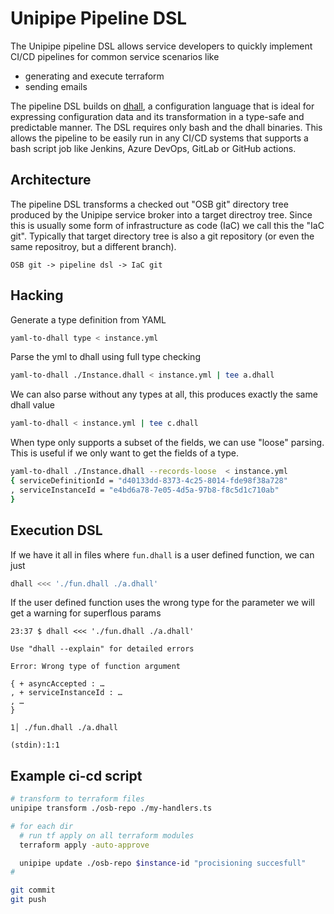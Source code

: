 # Unipipe Pipeline DSL

The Unipipe pipeline DSL allows service developers to quickly implement CI/CD pipelines for common service scenarios
like

- generating and execute terraform
- sending emails

The pipeline DSL builds on [dhall](https://dhall-lang.org), a configuration language that is ideal for expressing
configuration data and its transformation in a type-safe and predictable manner. The DSL requires only bash and the dhall binaries.
This allows the pipeline to be easily run in any CI/CD systems that supports a bash script job like Jenkins, Azure DevOps, GitLab or GitHub actions.

## Architecture

The pipeline DSL transforms a checked out "OSB git" directory tree produced by the Unipipe service broker into a
target directroy tree. Since this is usually some form of infrastructure as code (IaC) we call this the "IaC git".
Typically that target directory tree is also a git repository (or even the same repositroy, but a different branch).

```text
OSB git -> pipeline dsl -> IaC git
```

## Hacking

Generate a type definition from YAML

```bash
yaml-to-dhall type < instance.yml 
```

Parse the yml to dhall using full type checking

```bash
yaml-to-dhall ./Instance.dhall < instance.yml | tee a.dhall
```

We can also parse without any types at all, this produces exactly the same dhall value

```bash
yaml-to-dhall < instance.yml | tee c.dhall 
```

When type only supports a subset of the fields, we can use "loose" parsing. This is useful if we only want to get the fields of a type.

```bash
yaml-to-dhall ./Instance.dhall --records-loose  < instance.yml 
{ serviceDefinitionId = "d40133dd-8373-4c25-8014-fde98f38a728"
, serviceInstanceId = "e4bd6a78-7e05-4d5a-97b8-f8c5d1c710ab"
}
```

## Execution DSL

If we have it all in files where `fun.dhall` is a user defined function, we can just 

```bash
dhall <<< './fun.dhall ./a.dhall'
```

If the user defined function uses the wrong type for the parameter we will get a warning for superflous params

```text
23:37 $ dhall <<< './fun.dhall ./a.dhall'

Use "dhall --explain" for detailed errors

Error: Wrong type of function argument

{ + asyncAccepted : …
, + serviceInstanceId : …
, …
}

1│ ./fun.dhall ./a.dhall

(stdin):1:1
```


### 


## Example ci-cd script

```bash
# transform to terraform files
unipipe transform ./osb-repo ./my-handlers.ts

# for each dir 
  # run tf apply on all terraform modules
  terraform apply -auto-approve

  unipipe update ./osb-repo $instance-id "procisioning succesfull"
# 

git commit
git push
```